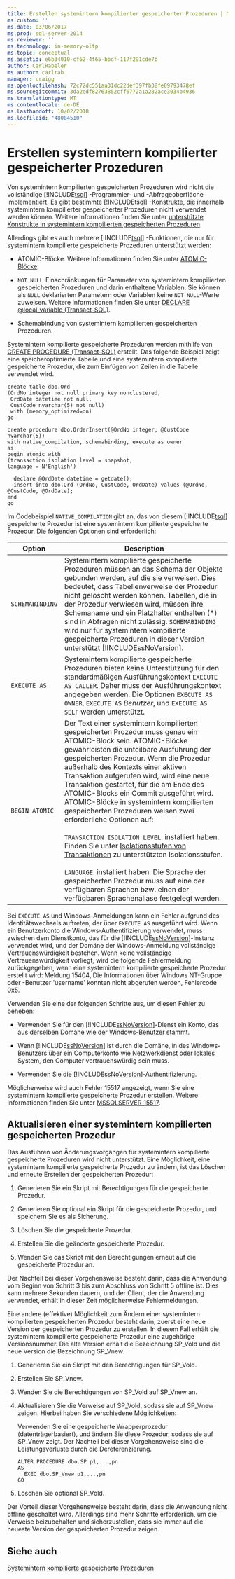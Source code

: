 ```yaml
---
title: Erstellen systemintern kompilierter gespeicherter Prozeduren | Microsoft-Dokumentation
ms.custom: ''
ms.date: 03/06/2017
ms.prod: sql-server-2014
ms.reviewer: ''
ms.technology: in-memory-oltp
ms.topic: conceptual
ms.assetid: e6b34010-cf62-4f65-bbdf-117f291cde7b
author: CarlRabeler
ms.author: carlrab
manager: craigg
ms.openlocfilehash: 72c72dc551aa31dc22def397fb38fe09793478ef
ms.sourcegitcommit: 3da2edf82763852cff6772a1a282ace3034b4936
ms.translationtype: MT
ms.contentlocale: de-DE
ms.lasthandoff: 10/02/2018
ms.locfileid: "48084510"
---
```

# <a name="creating-natively-compiled-stored-procedures"></a>Erstellen systemintern kompilierter gespeicherter Prozeduren
  Von systemintern kompilierten gespeicherten Prozeduren wird nicht die vollständige [!INCLUDE[tsql](../../includes/tsql-md.md)] -Programmier- und -Abfrageoberfläche implementiert. Es gibt bestimmte [!INCLUDE[tsql](../../includes/tsql-md.md)] -Konstrukte, die innerhalb systemintern kompilierter gespeicherter Prozeduren nicht verwendet werden können. Weitere Informationen finden Sie unter [unterstützte Konstrukte in systemintern kompilierten gespeicherten Prozeduren](..\in-memory-oltp\supported-features-for-natively-compiled-t-sql-modules.md).  
  
 Allerdings gibt es auch mehrere [!INCLUDE[tsql](../../includes/tsql-md.md)] -Funktionen, die nur für systemintern kompilierte gespeicherte Prozeduren unterstützt werden:  
  
-   ATOMIC-Blöcke. Weitere Informationen finden Sie unter [ATOMIC-Blöcke](atomic-blocks-in-native-procedures.md).  
  
-   `NOT NULL`-Einschränkungen für Parameter von systemintern kompilierten gespeicherten Prozeduren und darin enthaltene Variablen. Sie können als `NULL` deklarierten Parametern oder Variablen keine `NOT NULL`-Werte zuweisen. Weitere Informationen finden Sie unter [DECLARE @local_variable &#40;Transact-SQL&#41;](/sql/t-sql/language-elements/declare-local-variable-transact-sql).  
  
-   Schemabindung von systemintern kompilierten gespeicherten Prozeduren.  
  
 Systemintern kompilierte gespeicherte Prozeduren werden mithilfe von [CREATE PROCEDURE &#40;Transact-SQL&#41;](/sql/t-sql/statements/create-procedure-transact-sql) erstellt. Das folgende Beispiel zeigt eine speicheroptimierte Tabelle und eine systemintern kompilierte gespeicherte Prozedur, die zum Einfügen von Zeilen in die Tabelle verwendet wird.  
  
```tsql  
create table dbo.Ord  
(OrdNo integer not null primary key nonclustered,   
 OrdDate datetime not null,   
 CustCode nvarchar(5) not null)   
 with (memory_optimized=on)  
go  
  
create procedure dbo.OrderInsert(@OrdNo integer, @CustCode nvarchar(5))  
with native_compilation, schemabinding, execute as owner  
as   
begin atomic with  
(transaction isolation level = snapshot,  
language = N'English')  
  
  declare @OrdDate datetime = getdate();  
  insert into dbo.Ord (OrdNo, CustCode, OrdDate) values (@OrdNo, @CustCode, @OrdDate);  
end  
go  
```  
  
 Im Codebeispiel `NATIVE_COMPILATION` gibt an, das von diesem [!INCLUDE[tsql](../../includes/tsql-md.md)] gespeicherte Prozedur ist eine systemintern kompilierte gespeicherte Prozedur. Die folgenden Optionen sind erforderlich:  
  
|Option|Description|  
|------------|-----------------|  
|`SCHEMABINDING`|Systemintern kompilierte gespeicherte Prozeduren müssen an das Schema der Objekte gebunden werden, auf die sie verweisen. Dies bedeutet, dass Tabellenverweise der Prozedur nicht gelöscht werden können. Tabellen, die in der Prozedur verwiesen wird, müssen ihre Schemaname und ein Platzhalter enthalten (\*) sind in Abfragen nicht zulässig. `SCHEMABINDING` wird nur für systemintern kompilierte gespeicherte Prozeduren in dieser Version unterstützt [!INCLUDE[ssNoVersion](../../../includes/ssnoversion-md.md)].|  
|`EXECUTE AS`|Systemintern kompilierte gespeicherte Prozeduren bieten keine Unterstützung für den standardmäßigen Ausführungskontext `EXECUTE AS CALLER`. Daher muss der Ausführungskontext angegeben werden. Die Optionen `EXECUTE AS OWNER`, `EXECUTE AS` *Benutzer*, und `EXECUTE AS SELF` werden unterstützt.|  
|`BEGIN ATOMIC`|Der Text einer systemintern kompilierten gespeicherten Prozedur muss genau ein ATOMIC-Block sein. ATOMIC-Blöcke gewährleisten die unteilbare Ausführung der gespeicherten Prozedur. Wenn die Prozedur außerhalb des Kontexts einer aktiven Transaktion aufgerufen wird, wird eine neue Transaktion gestartet, für die am Ende des ATOMIC-Blocks ein Commit ausgeführt wird. ATOMIC-Blöcke in systemintern kompilierten gespeicherten Prozeduren weisen zwei erforderliche Optionen auf:<br /><br /> `TRANSACTION ISOLATION LEVEL`. installiert haben. Finden Sie unter [Isolationsstufen von Transaktionen](../../database-engine/transaction-isolation-levels.md) zu unterstützten Isolationsstufen.<br /><br /> `LANGUAGE`. installiert haben. Die Sprache der gespeicherten Prozedur muss auf eine der verfügbaren Sprachen bzw. einen der verfügbaren Sprachenaliase festgelegt werden.|  
  
 Bei `EXECUTE AS` und Windows-Anmeldungen kann ein Fehler aufgrund des Identitätswechsels auftreten, der über `EXECUTE AS` ausgeführt wird. Wenn ein Benutzerkonto die Windows-Authentifizierung verwendet, muss zwischen dem Dienstkonto, das für die [!INCLUDE[ssNoVersion](../../../includes/ssnoversion-md.md)]-Instanz verwendet wird, und der Domäne der Windows-Anmeldung vollständige Vertrauenswürdigkeit bestehen. Wenn keine vollständige Vertrauenswürdigkeit vorliegt, wird die folgende Fehlermeldung zurückgegeben, wenn eine systemintern kompilierte gespeicherte Prozedur erstellt wird: Meldung 15404, Die Informationen über Windows NT-Gruppe oder -Benutzer 'username' konnten nicht abgerufen werden, Fehlercode 0x5.  
  
 Verwenden Sie eine der folgenden Schritte aus, um diesen Fehler zu beheben:  
  
-   Verwenden Sie für den [!INCLUDE[ssNoVersion](../../../includes/ssnoversion-md.md)]-Dienst ein Konto, das aus derselben Domäne wie der Windows-Benutzer stammt.  
  
-   Wenn [!INCLUDE[ssNoVersion](../../../includes/ssnoversion-md.md)] ist durch die Domäne, in des Windows-Benutzers über ein Computerkonto wie Netzwerkdienst oder lokales System, den Computer vertrauenswürdig sein muss.  
  
-   Verwenden Sie die [!INCLUDE[ssNoVersion](../../../includes/ssnoversion-md.md)]-Authentifizierung.  
  
 Möglicherweise wird auch Fehler 15517 angezeigt, wenn Sie eine systemintern kompilierte gespeicherte Prozedur erstellen. Weitere Informationen finden Sie unter [MSSQLSERVER_15517](../errors-events/mssqlserver-15517-database-engine-error.md).  
  
## <a name="updating-a-natively-compiled-stored-procedure"></a>Aktualisieren einer systemintern kompilierten gespeicherten Prozedur  
 Das Ausführen von Änderungsvorgängen für systemintern kompilierte gespeicherte Prozeduren wird nicht unterstützt. Eine Möglichkeit, eine systemintern kompilierte gespeicherte Prozedur zu ändern, ist das Löschen und erneute Erstellen der gespeicherten Prozedur:  
  
1.  Generieren Sie ein Skript mit Berechtigungen für die gespeicherte Prozedur.  
  
2.  Generieren Sie optional ein Skript für die gespeicherte Prozedur, und speichern Sie es als Sicherung.  
  
3.  Löschen Sie die gespeicherte Prozedur.  
  
4.  Erstellen Sie die geänderte gespeicherte Prozedur.  
  
5.  Wenden Sie das Skript mit den Berechtigungen erneut auf die gespeicherte Prozedur an.  
  
 Der Nachteil bei dieser Vorgehensweise besteht darin, dass die Anwendung vom Beginn von Schritt 3 bis zum Abschluss von Schritt 5 offline ist. Dies kann mehrere Sekunden dauern, und der Client, der die Anwendung verwendet, erhält in dieser Zeit möglicherweise Fehlermeldungen.  
  
 Eine andere (effektive) Möglichkeit zum Ändern einer systemintern kompilierten gespeicherten Prozedur besteht darin, zuerst eine neue Version der gespeicherten Prozedur zu erstellen. In diesem Fall erhält die systemintern kompilierte gespeicherte Prozedur eine zugehörige Versionsnummer. Die alte Version erhält die Bezeichnung SP_Vold und die neue Version die Bezeichnung SP_Vnew.  
  
1.  Generieren Sie ein Skript mit den Berechtigungen für SP_Vold.  
  
2.  Erstellen Sie SP_Vnew.  
  
3.  Wenden Sie die Berechtigungen von SP_Vold auf SP_Vnew an.  
  
4.  Aktualisieren Sie die Verweise auf SP_Vold, sodass sie auf SP_Vnew zeigen. Hierbei haben Sie verschiedene Möglichkeiten:  
  
     Verwenden Sie eine gespeicherte Wrapperprozedur (datenträgerbasiert), und ändern Sie diese Prozedur, sodass sie auf SP_Vnew zeigt. Der Nachteil bei dieser Vorgehensweise sind die Leistungsverluste durch die Dereferenzierung.  
  
    ```tsql  
    ALTER PROCEDURE dbo.SP p1,...,pn  
    AS  
      EXEC dbo.SP_Vnew p1,...,pn  
    GO  
    ```  
  
5.  Löschen Sie optional SP_Vold.  
  
 Der Vorteil dieser Vorgehensweise besteht darin, dass die Anwendung nicht offline geschaltet wird. Allerdings sind mehr Schritte erforderlich, um die Verweise beizubehalten und sicherzustellen, dass sie immer auf die neueste Version der gespeicherten Prozedur zeigen.  
  
## <a name="see-also"></a>Siehe auch  
 [Systemintern kompilierte gespeicherte Prozeduren](natively-compiled-stored-procedures.md)  
  
  
